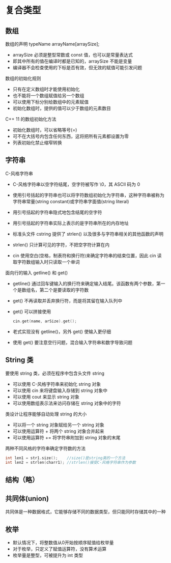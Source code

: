 # 复合类型

## 数组

数组的声明 typeName arrayName[arraySize];

* arraySize 必须是整型常数或 const 值，也可以是常量表达式
* 即其中所有的值在编译时都是已知的，arraySize 不能是变量
* 编译器不会检查使用的下标是否有效，但无效的赋值可能引发问题

数组的初始化规则

* 只有在定义数组时才能使用初始化
* 也不能将一个数组赋值给另一个数组
* 可以使用下标分别给数组中的元素赋值
* 初始化数组时，提供的值可以少于数组的元素数目

C++ 11 的数组初始化方法

* 初始化数组时，可以省略等号(=)
* 可不在大括号内包含任何东西，这将把所有元素都设置为零
* 列表初始化禁止缩窄转换

## 字符串

C-风格字符串

* C-风格字符串以空字符结尾，空字符被写作 \0，其 ASCII 码为 0

* 使用引号括起的字符串也可以将字符数组初始化为字符串，这种字符串被称为字符串常量(string constant)或字符串字面值(string literal)

* 用引号括起的字符串隐式地包含结尾的空字符

* 用引号括起的字符串实际上表示的是字符串所在的内存地址

* 标准头文件 cstring 提供了 strlen() 以及很多与字符串相关的其他函数的声明

* strlen() 只计算可见的字符，不把空字符计算在内

* cin 使用空白(空格，制表符和换行符)来确定字符串的结束位置，因此 cin 读取字符数组输入时只读取一个单词

面向行的输入 getline() 和 get()

* getline() 通过回车键输入的换行符来确定输入结尾。该函数有两个参数，第一个是数组名，第二个是要读取的字符数

* get() 不再读取并丢弃换行符，而是将其留在输入队列中

* get() 可以拼接使用

  ```cpp
  cin.get(name, arSize).get();
  ```

* 老式实现没有 getline()，另外 get() 使输入更仔细

* 使用 get() 要注意空行问题，混合输入字符串和数字导致问题

## String 类

要使用 string 类，必须在程序中包含头文件 string

* 可以使用 C-风格字符串来初始化 string 对象
* 可以使用 cin 来将键盘输入存储到 string 对象中
* 可以使用 cout 来显示 string 对象
* 可以使用数组表示法来访问存储在 string 对象中的字符

类设计让程序能够自动处理 string 的大小

* 可以将一个 string 对象赋给另一个 string 对象
* 可以使用运算符 + 将两个 string 对象合并起来
* 可以使用运算符 += 将字符串附加到 string 对象的末尾

两种不同风格的字符串确定字符数的方法

```cpp
int len1 = str1.size();    //size()是string类的一个方法
int len2 = strlen(charr1); //strlen()接受C-风格字符串作为参数
```

## 结构（略）

## 共同体(union)

共同体是一种数据格式，它能够存储不同的数据类型，但只能同时存储其中的一种

## 枚举

* 默认情况下，将整数值从0开始按顺序赋值给枚举量
* 对于枚举，只定义了赋值运算符，没有算术运算
* 枚举量是整型，可被提升为 int 类型



